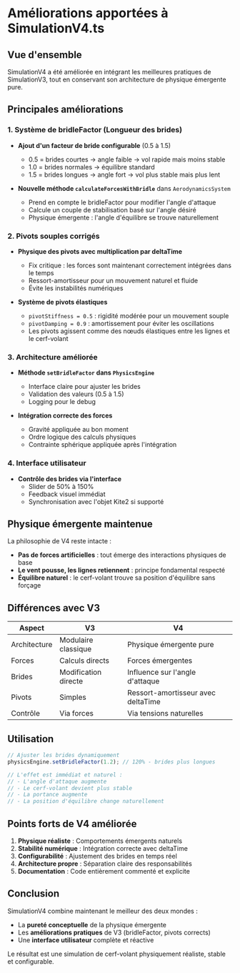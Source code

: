 # Améliorations apportées à SimulationV4.ts

## Vue d'ensemble
SimulationV4 a été améliorée en intégrant les meilleures pratiques de SimulationV3, tout en conservant son architecture de physique émergente pure.

## Principales améliorations

### 1. Système de bridleFactor (Longueur des brides)
- **Ajout d'un facteur de bride configurable** (0.5 à 1.5)
  - 0.5 = brides courtes → angle faible → vol rapide mais moins stable
  - 1.0 = brides normales → équilibre standard
  - 1.5 = brides longues → angle fort → vol plus stable mais plus lent

- **Nouvelle méthode `calculateForcesWithBridle`** dans `AerodynamicsSystem`
  - Prend en compte le bridleFactor pour modifier l'angle d'attaque
  - Calcule un couple de stabilisation basé sur l'angle désiré
  - Physique émergente : l'angle d'équilibre se trouve naturellement

### 2. Pivots souples corrigés
- **Physique des pivots avec multiplication par deltaTime**
  - Fix critique : les forces sont maintenant correctement intégrées dans le temps
  - Ressort-amortisseur pour un mouvement naturel et fluide
  - Évite les instabilités numériques

- **Système de pivots élastiques**
  - `pivotStiffness = 0.5` : rigidité modérée pour un mouvement souple
  - `pivotDamping = 0.9` : amortissement pour éviter les oscillations
  - Les pivots agissent comme des nœuds élastiques entre les lignes et le cerf-volant

### 3. Architecture améliorée
- **Méthode `setBridleFactor` dans `PhysicsEngine`**
  - Interface claire pour ajuster les brides
  - Validation des valeurs (0.5 à 1.5)
  - Logging pour le debug

- **Intégration correcte des forces**
  - Gravité appliquée au bon moment
  - Ordre logique des calculs physiques
  - Contrainte sphérique appliquée après l'intégration

### 4. Interface utilisateur
- **Contrôle des brides via l'interface**
  - Slider de 50% à 150%
  - Feedback visuel immédiat
  - Synchronisation avec l'objet Kite2 si supporté

## Physique émergente maintenue

La philosophie de V4 reste intacte :
- **Pas de forces artificielles** : tout émerge des interactions physiques de base
- **Le vent pousse, les lignes retiennent** : principe fondamental respecté
- **Équilibre naturel** : le cerf-volant trouve sa position d'équilibre sans forçage

## Différences avec V3

| Aspect | V3 | V4 |
|--------|----|----|
| Architecture | Modulaire classique | Physique émergente pure |
| Forces | Calculs directs | Forces émergentes |
| Brides | Modification directe | Influence sur l'angle d'attaque |
| Pivots | Simples | Ressort-amortisseur avec deltaTime |
| Contrôle | Via forces | Via tensions naturelles |

## Utilisation

```typescript
// Ajuster les brides dynamiquement
physicsEngine.setBridleFactor(1.2); // 120% - brides plus longues

// L'effet est immédiat et naturel :
// - L'angle d'attaque augmente
// - Le cerf-volant devient plus stable
// - La portance augmente
// - La position d'équilibre change naturellement
```

## Points forts de V4 améliorée

1. **Physique réaliste** : Comportements émergents naturels
2. **Stabilité numérique** : Intégration correcte avec deltaTime
3. **Configurabilité** : Ajustement des brides en temps réel
4. **Architecture propre** : Séparation claire des responsabilités
5. **Documentation** : Code entièrement commenté et explicite

## Conclusion

SimulationV4 combine maintenant le meilleur des deux mondes :
- La **pureté conceptuelle** de la physique émergente
- Les **améliorations pratiques** de V3 (bridleFactor, pivots corrects)
- Une **interface utilisateur** complète et réactive

Le résultat est une simulation de cerf-volant physiquement réaliste, stable et configurable.